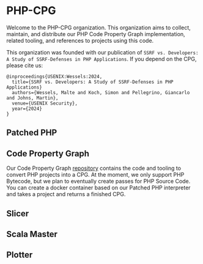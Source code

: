 # PHP-CPG

Welcome to the PHP-CPG organization. This organization aims to collect, maintain, and distribute our PHP Code Property Graph implementation, related tooling, and references to projects using this code.

This organization was founded with our publication of `SSRF vs. Developers: A Study of SSRF-Defenses in PHP Applications`. 
If you depend on the CPG, please cite us:

```
@inproceedings{USENIX:Wessels:2024,
  title={SSRF vs. Developers: A Study of SSRF-Defenses in PHP Applications}
  authors={Wessels, Malte and Koch, Simon and Pellegrino, Giancarlo and Johns, Martin},
  venue={USENIX Security},
  year={2024}
}
``` 

## Patched PHP


## Code  Property Graph

Our Code Property Graph [repository](https://github.com/PHP-CPG/CPG) contains the code and tooling to convert PHP projects into a CPG.
At the moment, we only support PHP Bytecode, but we plan to eventually create passes for PHP Source Code.
You can create a docker container based on our Patched PHP interpreter and takes a project and returns a finished CPG.

## Slicer

## Scala Master

## Plotter


